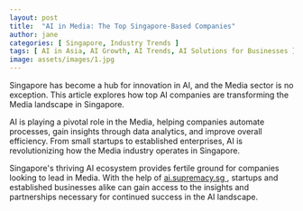 ```yaml
---
layout: post
title:  "AI in Media: The Top Singapore-Based Companies"
author: jane
categories: [ Singapore, Industry Trends ]
tags: [ AI in Asia, AI Growth, AI Trends, AI Solutions for Businesses ]
image: assets/images/1.jpg
---
```


Singapore has become a hub for innovation in AI, and the Media sector is no exception. This article explores how top AI companies are transforming the Media landscape in Singapore.

AI is playing a pivotal role in the Media, helping companies automate processes, gain insights through data analytics, and improve overall efficiency. From small startups to established enterprises, AI is revolutionizing how the Media industry operates in Singapore.

Singapore's thriving AI ecosystem provides fertile ground for companies looking to lead in Media. With the help of <a href="https://ai.supremacy.sg" target="_blank"> ai.supremacy.sg </a>, startups and established businesses alike can gain access to the insights and partnerships necessary for continued success in the AI landscape.
